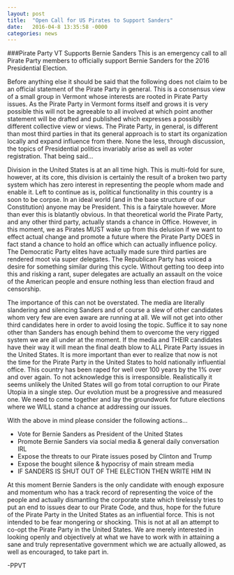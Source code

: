 ```yaml
---
layout: post
title:  "Open Call for US Pirates to Support Sanders"
date:   2016-04-8 13:35:58 -0000
categories: news
---
```

###Pirate Party VT Supports Bernie Sanders
This is an emergency call to all Pirate Party members to officially support Bernie Sanders for the 2016 Presidential Election.

Before anything else it should be said that the following does not claim to be an official statement of the Pirate Party in general. This is a consensus view of a small group in Vermont whose interests are rooted in Pirate Party issues. As the Pirate Party in Vermont forms itself and grows it is very possible this will not be agreeable to all involved at which point another statement will be drafted and published which expresses a possibly different collective view or views. The Pirate Party, in general,  is different than most third parties in that its general approach is to start its organization locally and expand influence from there. None the less, through discussion, the topics of Presidential politics invariably arise as well as voter registration. That being said...

Division in the United States is at an all time high. This is multi-fold for sure, however, at its core, this division is certainly the result of a broken two party system which has zero interest in representing the people whom made and enable it. Left to continue as is, political functionality in this country is a soon to be corpse. In an ideal world (and in the base structure of our Constitution) anyone may be President. This is a fairytale however. More than ever this is blatantly obvious. In that theoretical world the Pirate Party, and any other third party, actually stands a chance in Office. However, in this moment, we as Pirates MUST wake up from this delusion if we want to effect actual change and promote a future where the Pirate Party DOES in fact stand a chance to hold an office which can actually influence policy. The Democratic Party elites have actually made sure third parties are rendered moot via super delegates. The Republican Party has voiced a desire for something similar during this cycle. Without getting too deep into this and risking a rant, super delegates are actually an assault on the voice of the American people and ensure nothing less than election fraud and censorship.

The importance of this can not be overstated. The media are literally slandering and silencing Sanders and of course a slew of other candidates whom very few are even aware are running at all. We will not get into other third candidates here in order to avoid losing the topic. Suffice it to say none other than Sanders has enough behind them to overcome the very rigged system we are all under at the moment. If the media and THEIR candidates have their way it will mean the final death blow to ALL Pirate Party issues in the United States. It is more important than ever to realize that now is not the time for the Pirate Party in the United States to hold nationally influential office. This country has been raped for well over 100 years by the 1% over and over again. To not acknowledge this is irresponsible. Realistically it seems unlikely the United States will go from total corruption to our Pirate Utopia in a single step. Our evolution must be a progressive and measured one. We need to come together and lay the groundwork for future elections where we WILL stand a chance at addressing our issues.

With the above in mind please consider the following actions...

* Vote for Bernie Sanders as President of the United States
* Promote Bernie Sanders via social media & general daily conversation IRL
* Expose the threats to our Pirate issues posed by Clinton and Trump
* Expose the bought silence & hypocrisy of main stream media
* IF SANDERS IS SHUT OUT OF THE ELECTION THEN WRITE HIM IN

At this moment Bernie Sanders is the only candidate with enough exposure and momentum who has a track record of representing the voice of the people and actually dismantling the corporate state which tirelessly tries to put an end to issues dear to our Pirate Code, and thus, hope for the future of the Pirate Party in the United States as an influential force. This is not intended to be fear mongering or shocking. This is not at all an attempt to co-opt the Pirate Party in the United States. We are merely interested in looking openly and objectively at what we have to work with in attaining a sane and truly representative government which we are actually allowed, as well as encouraged, to take part in.

-PPVT
